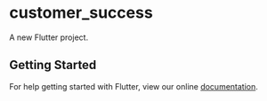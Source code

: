 # customer_success

A new Flutter project.

## Getting Started

For help getting started with Flutter, view our online
[documentation](https://flutter.io/).
